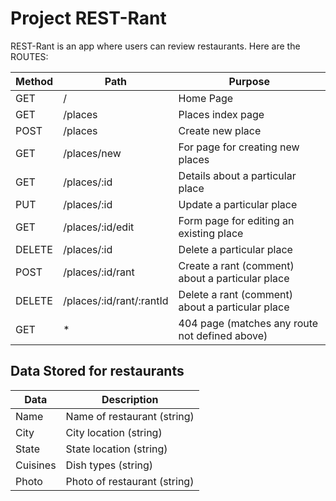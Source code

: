 # Project REST-Rant

REST-Rant is an app where users can review restaurants. Here are the ROUTES:

| Method | Path                     | Purpose                                          |
| ------ | ------------------------ | ------------------------------------------------ |
| GET    | /                        | Home Page                                        |
| GET    | /places                  | Places index page                                |
| POST   | /places                  | Create new place                                 |
| GET    | /places/new              | For page for creating new places                 |
| GET    | /places/:id              | Details about a particular place                 |
| PUT    | /places/:id              | Update a particular place                        |
| GET    | /places/:id/edit         | Form page for editing an existing place          |
| DELETE | /places/:id              | Delete a particular place                        |
| POST   | /places/:id/rant         | Create a rant (comment) about a particular place |
| DELETE | /places/:id/rant/:rantId | Delete a rant (comment) about a particular place |
| GET    | \*                       | 404 page (matches any route not defined above)   |

## Data Stored for restaurants

| Data     | Description                  |
| -------- | ---------------------------- |
| Name     | Name of restaurant (string)  |
| City     | City location (string)       |
| State    | State location (string)      |
| Cuisines | Dish types (string)          |
| Photo    | Photo of restaurant (string) |
